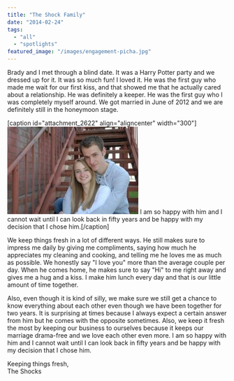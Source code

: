 ```yaml
---
title: "The Shock Family"
date: "2014-02-24"
tags:
  - "all"
  - "spotlights"
featured_image: "/images/engagement-picha.jpg"
---
```


Brady and I met through a blind date. It was a Harry Potter party and we dressed up for it. It was so much fun! I loved it. He was the first guy who made me wait for our first kiss, and that showed me that he actually cared about a relationship. He was definitely a keeper. He was the first guy who I was completely myself around. We got married in June of 2012 and we are definitely still in the honeymoon stage.

\[caption id="attachment\_2622" align="aligncenter" width="300"\]![newlywed couple, marriage advice, newlywed advice, newlywed help, newlyweds speak out](/images/engagement-picha-300x200.jpg) I am so happy with him and I cannot wait until I can look back in fifty years and be happy with my decision that I chose him.\[/caption\]

We keep things fresh in a lot of different ways. He still makes sure to impress me daily by giving me compliments, saying how much he appreciates my cleaning and cooking, and telling me he loves me as much as possible. We honestly say "I love you" more than the average couple per day. When he comes home, he makes sure to say "Hi" to me right away and gives me a hug and a kiss. I make him lunch every day and that is our little amount of time together.

Also, even though it is kind of silly, we make sure we still get a chance to know everything about each other even though we have been together for two years. It is surprising at times because I always expect a certain answer from him but he comes with the opposite sometimes. Also, we keep it fresh the most by keeping our business to ourselves because it keeps our marriage drama-free and we love each other even more. I am so happy with him and I cannot wait until I can look back in fifty years and be happy with my decision that I chose him.

Keeping things fresh,   
The Shocks
